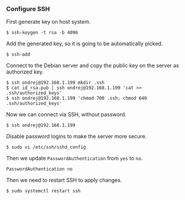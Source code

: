 ### Configure SSH

First generate key on host system.

```
$ ssh-keygen -t rsa -b 4096
```

Add the generated key, so it is going to be automatically picked.

```
$ ssh-add
```

Connect to the Debian server and copy the public key on the server as authorized key.

```
$ ssh ondrej@192.168.1.199 mkdir .ssh
$ cat id_rsa.pub | ssh ondrej@192.168.1.199 'cat >> .ssh/authorized_keys'
$ ssh ondrej@192.168.1.199 'chmod 700 .ssh; chmod 640 .ssh/authorized_keys'
```

Now we can connect via SSH, without password.

```
$ ssh ondrej@192.168.1.199
```

Disable password logins to make the server more secure.

```
$ sudo vi /etc/ssh/sshd_config
```

Then we update `PasswordAuthentication` from `yes` to `no`.

```
PasswordAuthentication no
```

Then we need to restart SSH to apply changes.

```
$ sudo systemctl restart ssh
```



